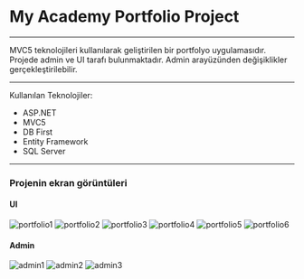 <H1>My Academy Portfolio Project</H1>
<hr>

MVC5 teknolojileri kullanılarak geliştirilen bir portfolyo uygulamasıdır.
Projede admin ve UI tarafı bulunmaktadır.
Admin arayüzünden değişiklikler gerçekleştirilebilir.
<hr>


Kullanılan Teknolojiler:
* ASP.NET
* MVC5
* DB First
* Entity Framework
* SQL Server

<hr>

<h3>Projenin ekran görüntüleri</h3>

<h4>UI</h4>

![portfolio1](https://github.com/OrhanSavas/MyAcademyPortfolioProject/assets/150591035/05f8e769-9c21-433b-b6b9-23a6ec4536f0)
![portfolio2](https://github.com/OrhanSavas/MyAcademyPortfolioProject/assets/150591035/9dfc174f-4780-4ac3-8d89-a029b9f3983b)
![portfolio3](https://github.com/OrhanSavas/MyAcademyPortfolioProject/assets/150591035/9cc7be94-cba4-4958-bc16-76adbfcb0218)
![portfolio4](https://github.com/OrhanSavas/MyAcademyPortfolioProject/assets/150591035/37d2d54c-0e16-4286-94a9-1a0395997c69)
![portfolio5](https://github.com/OrhanSavas/MyAcademyPortfolioProject/assets/150591035/e5097c93-1271-4c7a-a830-dca4438cc5ab)
![portfolio6](https://github.com/OrhanSavas/MyAcademyPortfolioProject/assets/150591035/72a1dce2-a3ae-4d76-89e0-6dbed6c153c5)





<h4>Admin</h4>

![admin1](https://github.com/OrhanSavas/MyAcademyPortfolioProject/assets/150591035/b6275bf4-2c70-4f5a-99b6-eb02c57ff0b8)
![admin2](https://github.com/OrhanSavas/MyAcademyPortfolioProject/assets/150591035/5df05a09-b8e9-489a-b7fb-bd9253259284)
![admin3](https://github.com/OrhanSavas/MyAcademyPortfolioProject/assets/150591035/be1d2009-1bcc-4a86-8ac7-6f6509c69a38)
